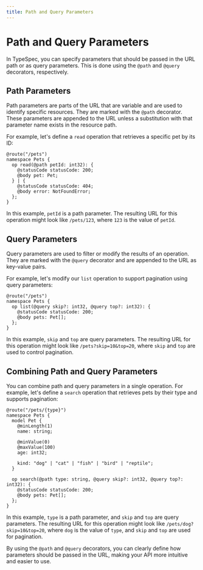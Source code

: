 ```yaml
---
title: Path and Query Parameters
---
```


# Path and Query Parameters

In TypeSpec, you can specify parameters that should be passed in the URL path or as query parameters. This is done using the `@path` and `@query` decorators, respectively.

## Path Parameters

Path parameters are parts of the URL that are variable and are used to identify specific resources. They are marked with the `@path` decorator. These parameters are appended to the URL unless a substitution with that parameter name exists in the resource path.

For example, let's define a `read` operation that retrieves a specific pet by its ID:

```typespec
@route("/pets")
namespace Pets {
  op read(@path petId: int32): {
    @statusCode statusCode: 200;
    @body pet: Pet;
  } | {
    @statusCode statusCode: 404;
    @body error: NotFoundError;
  };
}
```

In this example, `petId` is a path parameter. The resulting URL for this operation might look like `/pets/123`, where `123` is the value of `petId`.

## Query Parameters

Query parameters are used to filter or modify the results of an operation. They are marked with the `@query` decorator and are appended to the URL as key-value pairs.

For example, let's modify our `list` operation to support pagination using query parameters:

```typespec
@route("/pets")
namespace Pets {
  op list(@query skip?: int32, @query top?: int32): {
    @statusCode statusCode: 200;
    @body pets: Pet[];
  };
}
```

In this example, `skip` and `top` are query parameters. The resulting URL for this operation might look like `/pets?skip=10&top=20`, where `skip` and `top` are used to control pagination.

## Combining Path and Query Parameters

You can combine path and query parameters in a single operation. For example, let's define a `search` operation that retrieves pets by their type and supports pagination:

```typespec
@route("/pets/{type}")
namespace Pets {
  model Pet {
    @minLength(1)
    name: string;

    @minValue(0)
    @maxValue(100)
    age: int32;

    kind: "dog" | "cat" | "fish" | "bird" | "reptile";
  }

  op search(@path type: string, @query skip?: int32, @query top?: int32): {
    @statusCode statusCode: 200;
    @body pets: Pet[];
  };
}
```

In this example, `type` is a path parameter, and `skip` and `top` are query parameters. The resulting URL for this operation might look like `/pets/dog?skip=10&top=20`, where `dog` is the value of `type`, and `skip` and `top` are used for pagination.

By using the `@path` and `@query` decorators, you can clearly define how parameters should be passed in the URL, making your API more intuitive and easier to use.

